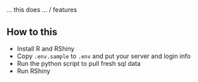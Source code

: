 ## 

...  this does ... / features

## How to this 

- Install R and RShiny
- Copy `.env.sample` to `.env` and put your server and login info
- Run the python script to pull fresh sql data
- Run RShiny